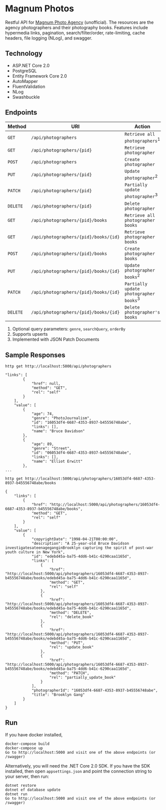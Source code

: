 # Magnum Photos

Restful API for [Magnum Photo Agency](https://www.magnumphotos.com/)
(unofficial). The resources are the agency photographers and their photography
books. Features include hypermedia links, pagination, search/filter/order,
rate-limiting, cache headers, file logging (NLog), and swagger. 

Technology
----------
* ASP.NET Core 2.0
* PostgreSQL
* Entity Framework Core 2.0 
* AutoMapper
* FluentValidation
* NLog
* Swashbuckle

Endpoints
---------

| Method     | URI                                    | Action                                       |
|------------|----------------------------------------|----------------------------------------------|
| `GET`      | `/api/photographers`                   | `Retrieve all photographers`<sup>1</sup>     |
| `GET`      | `/api/photographers/{pid}`             | `Retrieve photographer`                      |
| `POST`     | `/api/photographers`                   | `Create photographer`                        |
| `PUT`      | `/api/photographers/{pid}`             | `Update photographer`<sup>2</sup>            |
| `PATCH`    | `/api/photographers/{pid}`             | `Partially update photographer`<sup>3</sup>  |
| `DELETE`   | `/api/photographers/{pid}`             | `Delete photographer`                        |
| `GET`      | `/api/photographers/{pid}/books`       | `Retrieve all photographer books`            |
| `GET`      | `/api/photographers/{pid}/books/{id}`  | `Retrieve photographer books`                |
| `POST`     | `/api/photographers/{pid}/books`       | `Create photographer books`                  |
| `PUT`      | `/api/photographers/{pid}/books/{id}`  | `Update photographer books`<sup>2</sup>      |
| `PATCH`    | `/api/photographers/{pid}/books/{id}`  | `Partially update photographer books`<sup>3</sup> |
| `DELETE`   | `/api/photographers/{pid}/books/{id}`  | `Delete photographer's books`                |

1. Optional query parameters: `genre`, `searchQuery`, `orderBy`
2. Supports upserts
3. Implemented with JSON Patch Documents

Sample Responses
---------------

`http get http://localhost:5000/api/photographers`

```
"links": [
        {
            "href": null, 
            "method": "GET", 
            "rel": "self"
        }
    ], 
    "value": [
        {
            "age": 74, 
            "genre": "PhotoJournalism", 
            "id": "16053df4-6687-4353-8937-b45556748abe", 
            "links": [], 
            "name": "Bruce Davidson"
        }, 
        {
            "age": 89, 
            "genre": "Street", 
            "id": "06053df4-6687-4353-8937-b45556748abe", 
            "links": [], 
            "name": "Elliot Erwitt"
        }, 
...
```

`http get http://localhost:5000/api/photographers/16053df4-6687-4353-8937-b45556748abe/books`
```
{
    "links": [
        {
            "href": "http://localhost:5000/api/photographers/16053df4-6687-4353-8937-b45556748abe/books", 
            "method": "GET", 
            "rel": "self"
        }
    ], 
    "value": [
        {
            "copyrightDate": "1998-04-21T00:00:00", 
            "description": "A 25-year-old Bruce Davidson investigatesateenageganginBrooklyn capturing the spirit of post-war youth culture in New York", 
            "id": "edebd45a-ba75-4dd6-b41c-6290caa1165d", 
            "links": [
                {
                    "href": "http://localhost:5000/api/photographers/16053df4-6687-4353-8937-b45556748abe/books/edebd45a-ba75-4dd6-b41c-6290caa1165d", 
                    "method": "GET", 
                    "rel": "self"
                }, 
                {
                    "href": "http://localhost:5000/api/photographers/16053df4-6687-4353-8937-b45556748abe/books/edebd45a-ba75-4dd6-b41c-6290caa1165d", 
                    "method": "DELETE", 
                    "rel": "delete_book"
                }, 
                {
                    "href": "http://localhost:5000/api/photographers/16053df4-6687-4353-8937-b45556748abe/books/edebd45a-ba75-4dd6-b41c-6290caa1165d", 
                    "method": "PUT", 
                    "rel": "update_book"
                }, 
                {
                    "href": "http://localhost:5000/api/photographers/16053df4-6687-4353-8937-b45556748abe/books/edebd45a-ba75-4dd6-b41c-6290caa1165d", 
                    "method": "PATCH", 
                    "rel": "partially_update_book"
                }
            ], 
            "photographerId": "16053df4-6687-4353-8937-b45556748abe", 
            "title": "Brooklyn Gang"
        }
    ]
}
```
Run
---
If you have docker installed,
```
docker-compose build
docker-compose up
Go to http://localhost:5000 and visit one of the above endpoints (or /swagger)
```

Alternatively, you will need the .NET Core 2.0 SDK. If you have the SDK installed,
then open `appsettings.json` and point the connection string to your server,
then run:
```
dotnet restore
dotnet ef database update
dotnet run
Go to http://localhost:5000 and visit one of the above endpoints (or /swagger)
```
